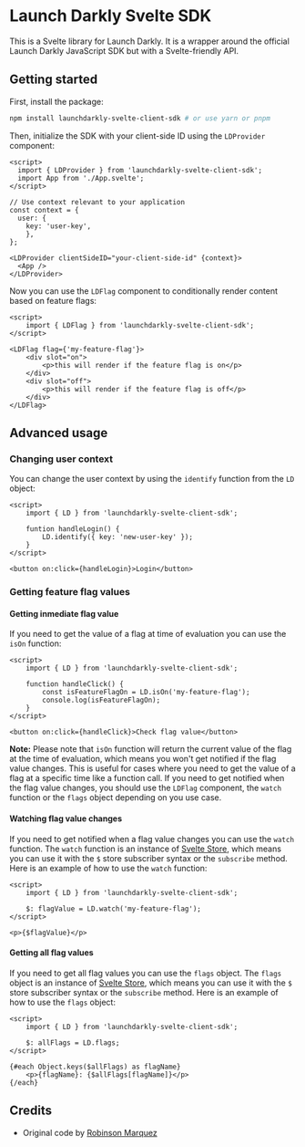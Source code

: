 # Launch Darkly Svelte SDK

This is a Svelte library for Launch Darkly. It is a wrapper around the official Launch Darkly JavaScript SDK but with a Svelte-friendly API.

## Getting started

First, install the package:

```bash
npm install launchdarkly-svelte-client-sdk # or use yarn or pnpm
```

Then, initialize the SDK with your client-side ID using the `LDProvider` component:

```svelte
<script>
  import { LDProvider } from 'launchdarkly-svelte-client-sdk';
  import App from './App.svelte';
</script>

// Use context relevant to your application
const context = {
  user: {
    key: 'user-key',
    },
};

<LDProvider clientSideID="your-client-side-id" {context}>
  <App />
</LDProvider>
```

Now you can use the `LDFlag` component to conditionally render content based on feature flags:

```svelte
<script>
	import { LDFlag } from 'launchdarkly-svelte-client-sdk';
</script>

<LDFlag flag={'my-feature-flag'}>
	<div slot="on">
		<p>this will render if the feature flag is on</p>
	</div>
	<div slot="off">
		<p>this will render if the feature flag is off</p>
	</div>
</LDFlag>
```

## Advanced usage

### Changing user context

You can change the user context by using the `identify` function from the `LD` object:

```svelte
<script>
	import { LD } from 'launchdarkly-svelte-client-sdk';

    funtion handleLogin() {
        LD.identify({ key: 'new-user-key' });
    }
</script>

<button on:click={handleLogin}>Login</button>
```

### Getting feature flag values

#### Getting inmediate flag value

If you need to get the value of a flag at time of evaluation you can use the `isOn` function:

```svelte
<script>
	import { LD } from 'launchdarkly-svelte-client-sdk';

	function handleClick() {
		const isFeatureFlagOn = LD.isOn('my-feature-flag');
		console.log(isFeatureFlagOn);
	}
</script>

<button on:click={handleClick}>Check flag value</button>
```

**Note:** Please note that `isOn` function will return the current value of the flag at the time of evaluation, which means you won't get notified if the flag value changes. This is useful for cases where you need to get the value of a flag at a specific time like a function call. If you need to get notified when the flag value changes, you should use the `LDFlag` component, the `watch` function or the `flags` object depending on you use case.

#### Watching flag value changes

If you need to get notified when a flag value changes you can use the `watch` function. The `watch` function is an instance of [Svelte Store](https://svelte.dev/docs/svelte-store), which means you can use it with the `$` store subscriber syntax or the `subscribe` method. Here is an example of how to use the `watch` function:

```svelte
<script>
	import { LD } from 'launchdarkly-svelte-client-sdk';

	$: flagValue = LD.watch('my-feature-flag');
</script>

<p>{$flagValue}</p>
```

#### Getting all flag values

If you need to get all flag values you can use the `flags` object. The `flags` object is an instance of [Svelte Store](https://svelte.dev/docs/svelte-store), which means you can use it with the `$` store subscriber syntax or the `subscribe` method. Here is an example of how to use the `flags` object:

```svelte
<script>
	import { LD } from 'launchdarkly-svelte-client-sdk';

	$: allFlags = LD.flags;
</script>

{#each Object.keys($allFlags) as flagName}
	<p>{flagName}: {$allFlags[flagName]}</p>
{/each}
```

## Credits

- Original code by [Robinson Marquez](https://github.com/nosnibor89)
